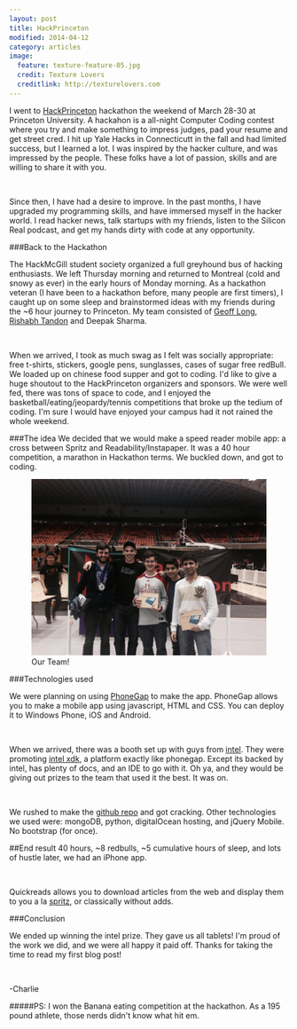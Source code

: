 ```yaml
---
layout: post
title: HackPrinceton
modified: 2014-04-12
category: articles
image:
  feature: texture-feature-05.jpg
  credit: Texture Lovers
  creditlink: http://texturelovers.com
---
```


I went to [HackPrinceton](http://hackprinceton.com) hackathon the weekend of March 28-30 at Princeton University. A hackahon is a all-night Computer Coding contest where you try and make something to impress judges, pad your resume and get street cred. I hit up Yale Hacks in Connecticutt in the fall and had limited success, but I learned a lot. I was inspired by the hacker culture, and was impressed by the people. These folks have a lot of passion, skills and are willing to share it with you. 

<br>

Since then, I have had a desire to improve. In the past months, I have upgraded my programming skills, and have immersed myself in the hacker world. I read hacker news, talk startups with my friends, listen to the Silicon Real podcast, and get my hands dirty with code at any opportunity. 


###Back to the Hackathon

 The HackMcGill student society organized a full greyhound bus of hacking enthusiasts. We left Thursday morning and returned to Montreal (cold and snowy as ever) in the early hours of Monday morning. As a hackathon veteran (I have been to a hackathon before, many people are first timers), I caught up on some sleep and brainstormed ideas with my friends during the ~6 hour journey to Princeton. My team consisted of  [Geoff Long](https://github.com/GeoffreyLong), [Rishabh Tandon](https://github.com/rishabt) and Deepak Sharma. 
 
<br>


When we arrived, I took as much swag as I felt was socially appropriate: free t-shirts, stickers, google pens, sunglasses, cases of sugar free redBull. We loaded up on chinese food supper and got to coding. I'd like to give a huge shoutout to the HackPrinceton organizers and sponsors. We were well fed, there was tons of space to code, and I enjoyed the basketball/eating/jeopardy/tennis competitions that broke up the tedium of coding. I'm sure I would have enjoyed your campus had it not rained the whole weekend.

###The idea
We decided that we would make a speed reader mobile app: a cross between Spritz and Readability/Instapaper. It was a 40 hour competition, a marathon in Hackathon terms. We buckled down, and got to coding. 

<figure>
    <a href="/images/princeton.jpg"><img src="/images/princeton.jpg"></a>
    <figcaption> Our Team!</figcaption>
</figure>

###Technologies used

We were planning on using [PhoneGap](http://phonegap.com/) to make the app. PhoneGap allows you to make a mobile app using javascript, HTML and CSS. You can deploy it to Windows Phone, iOS and Android. 

<br>

When we arrived, there was a booth set up with guys from [intel](www.intel.com). They were promoting [intel xdk](http://xdk-software.intel.com/), a platform exactly like phonegap. Except its backed by intel, has plenty of docs, and an IDE to go with it. Oh ya, and they would be giving out prizes to the team that used it the best. It was on.

<br>

We rushed to make the [github repo](https://github.com/rishabt/hackPrinceton) and got cracking. Other technologies we used were: mongoDB, python, digitalOcean hosting, and jQuery Mobile. No bootstrap (for once).

##End result
40 hours, ~8 redbulls, ~5 cumulative hours of sleep, and lots of hustle later, we had an iPhone app.

<br>

Quickreads allows you to download articles from the web and display them to you a la [spritz](http://www.spritzinc.com/), or classically without adds. 

###Conclusion

We ended up winning the intel prize. They gave us all tablets! I'm proud of the work we did, and we were all happy it paid off. Thanks for taking the time to read my first blog post!

<br>

-Charlie


#####PS: I won the Banana eating competition at the hackathon. As a 195 pound athlete, those nerds didn't know what hit em. 



